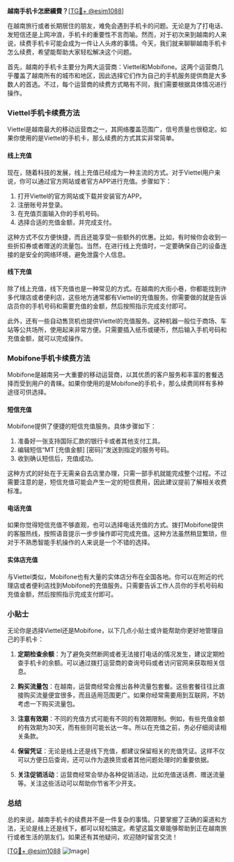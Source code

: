 **越南手机卡怎麽續費？**[[TG💪+ @esim1088](https://t.me/s/esim1088)]

在越南旅行或者长期居住的朋友，难免会遇到手机卡的问题。无论是为了打电话、发短信还是上网冲浪，手机卡的重要性不言而喻。然而，对于初次来到越南的人来说，续费手机卡可能会成为一件让人头疼的事情。今天，我们就来聊聊越南手机卡怎么续费，希望能帮助大家轻松解决这个问题。

首先，越南的手机卡主要分为两大运营商：Viettel和Mobifone。这两个运营商几乎覆盖了越南所有的城市和地区，因此选择它们作为自己的手机服务提供商是大多数人的首选。不过，每个运营商的续费方式略有不同，我们需要根据具体情况进行操作。

### Viettel手机卡续费方法

Viettel是越南最大的移动运营商之一，其网络覆盖范围广，信号质量也很稳定。如果你使用的是Viettel的手机卡，那么续费的方式其实非常简单。

#### 线上充值

现在，随着科技的发展，线上充值已经成为一种主流的方式。对于Viettel用户来说，你可以通过官方网站或者官方APP进行充值。步骤如下：

1. 打开Viettel的官方网站或下载并安装官方APP。
2. 注册账号并登录。
3. 在充值页面输入你的手机号码。
4. 选择合适的充值金额，并完成支付。

这种方式不仅方便快捷，而且还能享受一些额外的优惠。比如，有时候你会收到一些折扣券或者赠送的流量包。当然，在进行线上充值时，一定要确保自己的设备连接的是安全的网络环境，避免泄露个人信息。

#### 线下充值

除了线上充值，线下充值也是一种常见的方式。在越南的大街小巷，你都能找到许多代理店或者便利店，这些地方通常都有Viettel的充值服务。你需要做的就是告诉店员你的手机号码和需要充值的金额，然后按照指示完成支付即可。

此外，还有一些自动售货机也提供Viettel的充值服务。这种机器一般位于商场、车站等公共场所，使用起来非常方便。只需要插入纸币或硬币，然后输入手机号码和充值金额，就可以完成操作。

### Mobifone手机卡续费方法

Mobifone是越南另一大重要的移动运营商，以其优质的客户服务和丰富的套餐选择而受到用户的青睐。如果你使用的是Mobifone的手机卡，那么续费同样有多种途径可供选择。

#### 短信充值

Mobifone提供了便捷的短信充值服务。具体步骤如下：

1. 准备好一张支持国际汇款的银行卡或者其他支付工具。
2. 编辑短信“MT [充值金额] [密码]”发送到指定的服务号码。
3. 收到确认短信后，充值成功。

这种方式的好处在于无需亲自去店里办理，只需一部手机就能完成整个过程。不过需要注意的是，短信充值可能会产生一定的短信费用，因此建议提前了解相关收费标准。

#### 电话充值

如果你觉得短信充值不够直观，也可以选择电话充值的方式。拨打Mobifone提供的客服热线，按照语音提示一步步操作即可完成充值。这种方法虽然稍显繁琐，但对于不熟悉智能手机操作的人来说是一个不错的选择。

#### 实体店充值

与Viettel类似，Mobifone也有大量的实体店分布在全国各地。你可以在附近的代理店或者便利店找到Mobifone的充值服务。只需要告诉工作人员你的手机号码和充值金额，然后按照指示完成支付即可。

### 小贴士

无论你是选择Viettel还是Mobifone，以下几点小贴士或许能帮助你更好地管理自己的手机卡：

1. **定期检查余额**：为了避免突然断网或者无法接打电话的情况发生，建议定期检查手机卡的余额。可以通过拨打运营商的查询号码或者访问官网来获取相关信息。
   
2. **购买流量包**：在越南，运营商经常会推出各种流量包套餐。这些套餐往往比直接购买流量便宜很多，而且适用范围更广。如果你经常需要用到互联网，不妨考虑一下购买流量包。

3. **注意有效期**：不同的充值方式可能有不同的有效期限制。例如，有些充值金额的有效期为30天，而有些则可能长达一年。所以在充值之前，务必仔细阅读相关条款。

4. **保留凭证**：无论是线上还是线下充值，都建议保留相关的充值凭证。这样不仅可以方便日后查询，还可以作为退换货或者其他问题处理时的重要依据。

5. **关注促销活动**：运营商经常会举办各种促销活动，比如充值送话费、赠送流量等。关注这些活动可以帮助你节省不少开支。

### 总结

总的来说，越南手机卡的续费并不是一件复杂的事情。只要掌握了正确的渠道和方法，无论是线上还是线下，都可以轻松搞定。希望这篇文章能够帮助到正在越南旅行或者生活的朋友们。如果还有其他疑问，欢迎随时留言交流！

[[TG💪+ @esim1088](https://t.me/s/esim1088) ![Image](https://i.postimg.cc/4NQfJmqS/Snipaste-2025-05-13-00-14-12.png)]